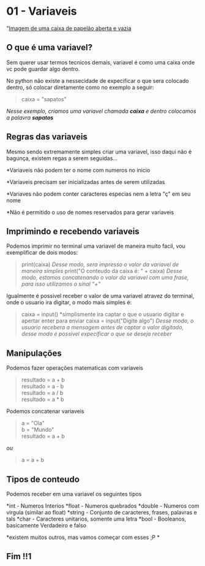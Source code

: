 # 01 - Variaveis

"[Imagem de uma caixa de papelão aberta e vazia](https://static.turbosquid.com/Preview/2014/07/11__15_44_46/CardboardBox_Rr_01.jpg75013e64-c71a-450f-966c-9671c536e4d1Original.jpg)

## O que é uma variavel?

Sem querer usar termos tecnicos demais, variavel é como uma caixa onde vc pode guardar algo dentro.

No python não existe a nessecidade de expecificar o que sera colocado dentro, só colocar diretamente como no exemplo a seguir:

>caixa = "sapatos"

*Nesse exemplo, criamos uma variavel chamada **caixa** e dentro colocamos a palavra **sapatos***

## Regras das variaveis

Mesmo sendo extremamente simples criar uma variavel, isso daqui não é bagunça, existem regas a serem seguidas...

*Variaveis não podem ter o nome com numeros no inicio

*Variaveis precisam ser inicializadas antes de serem utilizadas

*Variaves não podem conter caracteres especias nem a letra "ç" em seu nome

*Não é permitido o uso de nomes reservados para gerar variaveis

## Imprimindo e recebendo variaveis

Podemos imprimir no terminal uma variavel de maneira muito facil, vou exemplificar de dois modos:

>print(caixa)
*Desse modo, sera impresso o valor da variavel de maneira simples*
>print("O conteudo da caixa é: " + caixa)
*Desse modo, estamos concatenando o valor da variavel com uma frase, para isso utilizamos o sinal "+"*

Igualmente é possivel receber o valor de uma variavel atravez do terminal, onde o usuario ira digitar, o modo mais simples é:

>caixa = input()
*simplismente ira captar o que o usuario digitar e apertar enter para enviar
>caixa = input("Digite algo")
*Desse modo, o usuario recebera a mensagem antes de captar o valor digitado, desse modo é possivel expecificar o que se deseja receber*

## Manipulações

Podemos fazer operações matematicas com variaveis

>resultado = a + b  
>resultado = a - b  
>resultado = a / b  
>resultado = a * b

Podemos concatenar variaveis

>a = "Ola"  
>b = "Mundo"  
>resultado = a + b

*ou*

>a = a + b

## Tipos de conteudo

Podemos receber em uma variavel os seguintes tipos

*int - Numeros Interios
*float - Numeros quebrados
*double - Numeros com virgula (similar ao float)
*string - Conjunto de caracteres, frases, palavras e tals
*char - Caracteres unitarios, somente uma letra
*bool - Booleanos, basicamente Verdadeiro e falso

*existem muitos outros, mas vamos começar com esses ;P *

## Fim !!1
